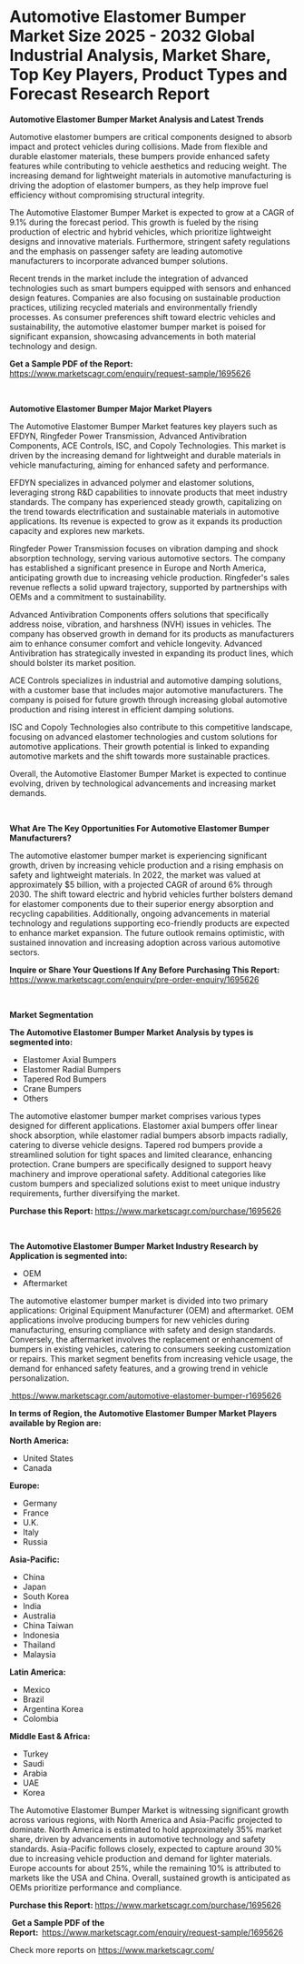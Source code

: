 <p><h1>Automotive Elastomer Bumper Market Size 2025 - 2032 Global Industrial Analysis, Market Share, Top Key Players, Product Types and Forecast Research Report</h1></p><p><strong>Automotive Elastomer Bumper Market Analysis and Latest Trends</strong></p>
<p><p>Automotive elastomer bumpers are critical components designed to absorb impact and protect vehicles during collisions. Made from flexible and durable elastomer materials, these bumpers provide enhanced safety features while contributing to vehicle aesthetics and reducing weight. The increasing demand for lightweight materials in automotive manufacturing is driving the adoption of elastomer bumpers, as they help improve fuel efficiency without compromising structural integrity.</p><p>The Automotive Elastomer Bumper Market is expected to grow at a CAGR of 9.1% during the forecast period. This growth is fueled by the rising production of electric and hybrid vehicles, which prioritize lightweight designs and innovative materials. Furthermore, stringent safety regulations and the emphasis on passenger safety are leading automotive manufacturers to incorporate advanced bumper solutions. </p><p>Recent trends in the market include the integration of advanced technologies such as smart bumpers equipped with sensors and enhanced design features. Companies are also focusing on sustainable production practices, utilizing recycled materials and environmentally friendly processes. As consumer preferences shift toward electric vehicles and sustainability, the automotive elastomer bumper market is poised for significant expansion, showcasing advancements in both material technology and design.</p></p>
<p><strong>Get a Sample PDF of the Report:&nbsp;</strong> <a href="https://www.marketscagr.com/enquiry/request-sample/1695626?utm_campaign=1126&utm_medium=2&utm_source=Github&utm_content=ia&utm_term=08012025&utm_id=automotive-elastomer-bumper">https://www.marketscagr.com/enquiry/request-sample/1695626</a></p>
<p>&nbsp;</p>
<p><strong>Automotive Elastomer Bumper Major Market Players</strong></p>
<p><p>The Automotive Elastomer Bumper Market features key players such as EFDYN, Ringfeder Power Transmission, Advanced Antivibration Components, ACE Controls, ISC, and Copoly Technologies. This market is driven by the increasing demand for lightweight and durable materials in vehicle manufacturing, aiming for enhanced safety and performance.</p><p>EFDYN specializes in advanced polymer and elastomer solutions, leveraging strong R&D capabilities to innovate products that meet industry standards. The company has experienced steady growth, capitalizing on the trend towards electrification and sustainable materials in automotive applications. Its revenue is expected to grow as it expands its production capacity and explores new markets.</p><p>Ringfeder Power Transmission focuses on vibration damping and shock absorption technology, serving various automotive sectors. The company has established a significant presence in Europe and North America, anticipating growth due to increasing vehicle production. Ringfeder's sales revenue reflects a solid upward trajectory, supported by partnerships with OEMs and a commitment to sustainability.</p><p>Advanced Antivibration Components offers solutions that specifically address noise, vibration, and harshness (NVH) issues in vehicles. The company has observed growth in demand for its products as manufacturers aim to enhance consumer comfort and vehicle longevity. Advanced Antivibration has strategically invested in expanding its product lines, which should bolster its market position.</p><p>ACE Controls specializes in industrial and automotive damping solutions, with a customer base that includes major automotive manufacturers. The company is poised for future growth through increasing global automotive production and rising interest in efficient damping solutions.</p><p>ISC and Copoly Technologies also contribute to this competitive landscape, focusing on advanced elastomer technologies and custom solutions for automotive applications. Their growth potential is linked to expanding automotive markets and the shift towards more sustainable practices.</p><p>Overall, the Automotive Elastomer Bumper Market is expected to continue evolving, driven by technological advancements and increasing market demands.</p></p>
<p>&nbsp;</p>
<p><strong>What Are The Key Opportunities For Automotive Elastomer Bumper Manufacturers?</strong></p>
<p><p>The automotive elastomer bumper market is experiencing significant growth, driven by increasing vehicle production and a rising emphasis on safety and lightweight materials. In 2022, the market was valued at approximately $5 billion, with a projected CAGR of around 6% through 2030. The shift toward electric and hybrid vehicles further bolsters demand for elastomer components due to their superior energy absorption and recycling capabilities. Additionally, ongoing advancements in material technology and regulations supporting eco-friendly products are expected to enhance market expansion. The future outlook remains optimistic, with sustained innovation and increasing adoption across various automotive sectors.</p></p>
<p><strong>Inquire or Share Your Questions If Any Before Purchasing This Report:</strong> <a href="https://www.marketscagr.com/enquiry/pre-order-enquiry/1695626?utm_campaign=1126&utm_medium=2&utm_source=Github&utm_content=ia&utm_term=08012025&utm_id=automotive-elastomer-bumper">https://www.marketscagr.com/enquiry/pre-order-enquiry/1695626</a></p>
<p>&nbsp;</p>
<p><strong>Market Segmentation</strong></p>
<p><strong>The Automotive Elastomer Bumper Market Analysis by types is segmented into:</strong></p>
<p><ul><li>Elastomer Axial Bumpers</li><li>Elastomer Radial Bumpers</li><li>Tapered Rod Bumpers</li><li>Crane Bumpers</li><li>Others</li></ul></p>
<p><p>The automotive elastomer bumper market comprises various types designed for different applications. Elastomer axial bumpers offer linear shock absorption, while elastomer radial bumpers absorb impacts radially, catering to diverse vehicle designs. Tapered rod bumpers provide a streamlined solution for tight spaces and limited clearance, enhancing protection. Crane bumpers are specifically designed to support heavy machinery and improve operational safety. Additional categories like custom bumpers and specialized solutions exist to meet unique industry requirements, further diversifying the market.</p></p>
<p><strong>Purchase this Report:&nbsp;</strong><a href="https://www.marketscagr.com/purchase/1695626?utm_campaign=1126&utm_medium=2&utm_source=Github&utm_content=ia&utm_term=08012025&utm_id=automotive-elastomer-bumper">https://www.marketscagr.com/purchase/1695626</a></p>
<p>&nbsp;</p>
<p><strong>The Automotive Elastomer Bumper Market Industry Research by Application is segmented into:</strong></p>
<p><ul><li>OEM</li><li>Aftermarket</li></ul></p>
<p><p>The automotive elastomer bumper market is divided into two primary applications: Original Equipment Manufacturer (OEM) and aftermarket. OEM applications involve producing bumpers for new vehicles during manufacturing, ensuring compliance with safety and design standards. Conversely, the aftermarket involves the replacement or enhancement of bumpers in existing vehicles, catering to consumers seeking customization or repairs. This market segment benefits from increasing vehicle usage, the demand for enhanced safety features, and a growing trend in vehicle personalization.</p></p>
<p><a href="https://www.marketscagr.com/automotive-elastomer-bumper-r1695626?utm_campaign=1126&utm_medium=2&utm_source=Github&utm_content=ia&utm_term=08012025&utm_id=automotive-elastomer-bumper">&nbsp;https://www.marketscagr.com/automotive-elastomer-bumper-r1695626</a></p>
<p><strong>In terms of Region, the Automotive Elastomer Bumper Market Players available by Region are:</strong></p>
<p>
    <p> <strong> North America: </strong>
        <ul>
            <li>United States</li>
            <li>Canada</li>
        </ul>
        </p> 
    <p> <strong> Europe: </strong>
        <ul>
            <li>Germany</li>
            <li>France</li>
            <li>U.K.</li>
            <li>Italy</li>
            <li>Russia</li>
        </ul>
        </p> 
    <p> <strong> Asia-Pacific: </strong>
        <ul>
            <li>China</li>
            <li>Japan</li>
            <li>South Korea</li>
            <li>India</li>
            <li>Australia</li>
            <li>China Taiwan</li>
            <li>Indonesia</li>
            <li>Thailand</li>
            <li>Malaysia</li>
        </ul>
        </p> 
    <p> <strong> Latin America: </strong>
        <ul>
            <li>Mexico</li>
            <li>Brazil</li>
            <li>Argentina Korea</li>
            <li>Colombia</li>
        </ul>
        </p> 
    <p> <strong> Middle East & Africa: </strong>
        <ul>
            <li>Turkey</li>
            <li>Saudi</li>
            <li>Arabia</li>
            <li>UAE</li>
            <li>Korea</li>
        </ul>
    </p>
    </p>
<p><p>The Automotive Elastomer Bumper Market is witnessing significant growth across various regions, with North America and Asia-Pacific projected to dominate. North America is estimated to hold approximately 35% market share, driven by advancements in automotive technology and safety standards. Asia-Pacific follows closely, expected to capture around 30% due to increasing vehicle production and demand for lighter materials. Europe accounts for about 25%, while the remaining 10% is attributed to markets like the USA and China. Overall, sustained growth is anticipated as OEMs prioritize performance and compliance.</p></p>
<p><strong>Purchase this Report: </strong><a href="https://www.marketscagr.com/purchase/1695626?utm_campaign=1126&utm_medium=2&utm_source=Github&utm_content=ia&utm_term=08012025&utm_id=automotive-elastomer-bumper">https://www.marketscagr.com/purchase/1695626</a></p>
<p>&nbsp;<strong>Get a Sample PDF of the Report:&nbsp;&nbsp;</strong><a href="https://www.marketscagr.com/enquiry/request-sample/1695626?utm_campaign=1126&utm_medium=2&utm_source=Github&utm_content=ia&utm_term=08012025&utm_id=automotive-elastomer-bumper">https://www.marketscagr.com/enquiry/request-sample/1695626</a></p>
<p><strong></strong></p>
<p>Check more reports on <a href="https://www.marketscagr.com/?utm_campaign=1126&utm_medium=2&utm_source=Github&utm_content=ia&utm_term=08012025&utm_id=automotive-elastomer-bumper">https://www.marketscagr.com/</a></p>